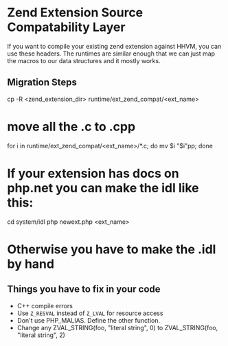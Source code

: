 # Zend Extension Source Compatability Layer

If you want to compile your existing zend extension against HHVM, you can use 
these headers. The runtimes are similar enough that we can just map the macros 
to our data structures and it mostly works. 

## Migration Steps

  cp -R <zend_extension_dir> runtime/ext_zend_compat/<ext_name>
  
  # move all the .c to .cpp
  for i in runtime/ext_zend_compat/<ext_name>/*.c; do mv $i "$i"pp; done 

  # If your extension has docs on php.net you can make the idl like this:
  cd system/idl
  php newext.php <ext_name>
  # Otherwise you have to make the .idl by hand

  <setup the build environment>

## Things you have to fix in your code

* C++ compile errors
* Use `Z_RESVAL` instead of `Z_LVAL` for resource access
* Don't use PHP_MALIAS. Define the other function.
* Change any ZVAL_STRING(foo, "literal string", 0) to ZVAL_STRING(foo, "literal string", 2) 
